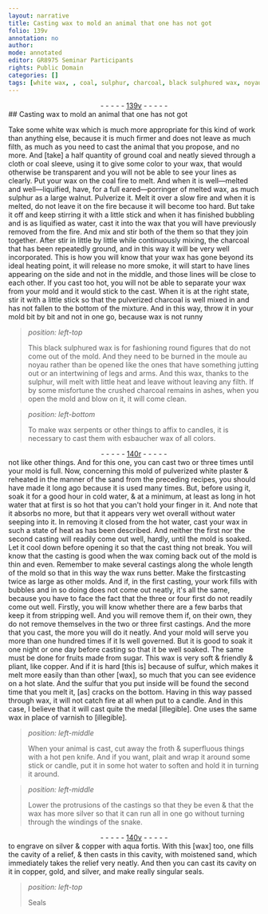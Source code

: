 ```yaml
---
layout: narrative
title: Casting wax to mold an animal that one has not got
folio: 139v
annotation: no
author:
mode: annotated
editor: GR8975 Seminar Participants
rights: Public Domain
categories: []
tags: [white wax, , coal, sulphur, charcoal, black sulphured wax, noyau, esbaucher wax, sand, sulfur, silver, copper, aqua fortis]
---
```


 <div class="folio" align="center">- - - - - <a href="http://gallica.bnf.fr/ark:/12148/btv1b10500001g/f284.image" target="_blank">139v</a> - - - - - </div> 
##  Casting wax to mold an animal that one has not got 

 
 Take some <span class="material">white wax</span> which is much more appropriate for this kind of work than anything else, because it is much firmer and does not leave as much filth, as much as you need to cast the animal that you propose, and no more. And [take] a half quantity of ground <span class="material">coal</span> and neatly sieved through a <span class="tool">cloth or coal sleeve</span>, using it to give some color to your wax, that would otherwise be transparent and you will not be able to see your lines as clearly. Put your wax on the coal fire to melt. And when it is well—melted and well—liquified, have, for a full <span class="tool">eared—porringer</span> of melted wax, as much <span class="material">sulphur</span> as a large walnut. Pulverize it. Melt it over a slow fire and when it is melted, do not leave it on the fire because it will become too hard. But take it off and keep stirring it with a little stick and when it has finished bubbling and is as liquified as water, cast it into the wax that you will have previously removed from the fire. And mix and stir both of the them so that they join together. After stir in little by little while continuously mixing, the charcoal that has been repeatedly ground, and in this way it will be very well incorporated. This is how you will know that your wax has gone beyond its ideal heating point, it will release no more smoke, it will start to have lines appearing on the side and not in the middle, and those lines will be close to each other. If you cast too hot, you will not be able to separate your wax from your mold and it would stick to the cast. When it is at the right state, stir it with a little stick so that the pulverized <span class="material">charcoal</span> is well mixed in and has not fallen to the bottom of the mixture. And in this way, throw it in your mold bit by bit and not in one go, because wax is not runny 
 
> *position: left-top*
> 
>  This <span class="material">black sulphured wax</span> is for fashioning round figures that do not come out of the mold. And they need to be burned in the moule au <span class="material">noyau</span> rather than be opened like the ones that have something jutting out or an intertwining of legs and arms. And this wax, thanks to the sulphur, will melt with little heat and leave without leaving any filth. If by some misfortune the crushed charcoal remains in ashes, when you open the mold and blow on it, it will come clean. 
 
> *position: left-bottom*
> 
>  To make wax serpents or other things to affix to candles, it is necessary to cast them with <span class="material">esbaucher wax</span> of all colors. 
 <div class="folio" align="center">- - - - - <a href="http://gallica.bnf.fr/ark:/12148/btv1b10500001g/f285.image" target="_blank">140r</a> - - - - - </div>  
 not like other things. And for this one, you can cast two or three times until your mold is full. Now, concerning this mold of pulverized white plaster & reheated in the manner of the <span class="material">sand</span> from the preceding recipes, you should have made it long ago because it is used many times. But, before using it, soak it for a good hour in cold water, & at a minimum, at least as long in hot water that at first is so hot that you can't hold your finger in it. And note that it absorbs no more, but that it appears very wet overall without water seeping into it. In removing it closed from the hot water, cast your wax in such a state of heat as has been described. And neither the first nor the second casting will readily come out well, hardly, until the mold is soaked. Let it cool down before opening it so that the cast thing not break. You will know that the casting is good when the wax coming back out of the mold is thin and even. Remember to make several castings along the whole length of the mold so that in this way the wax runs better. Make the first<span class="image"></span>casting twice as large as other molds. And if, in the first casting, your work fills with bubbles and in so doing does not come out neatly, it's all the same, because you have to face the fact that the three or four first do not readily come out well. Firstly, you will know whether there are a few barbs that keep it from stripping well. And you will remove them if, on their own, they do not remove themselves in the two or three first castings. And the more that you cast, the more you will do it neatly. And your mold will serve you more than one hundred times if it Is well governed. But it is good to soak it one night or one day before casting so that it be well soaked. The same must be done for fruits made from sugar. This wax is very soft & friendly & pliant, like copper. And if it is hard [this is] because of <span class="material">sulfur</span>, which makes it melt more easily than than other [wax], so much that you can see evidence on a hot slate. And the sulfur that you put inside will be found the second time that you melt it, [as] cracks on the bottom. Having in this way passed through wax, it will not catch fire at all when put to a candle. And in this case, I believe that it will cast quite the medal [illegible]. One uses the same wax in place of varnish to [illegible]. 
  
> *position: left-middle*
> 
>  When your animal is cast, cut away the froth & superfluous things with a hot pen knife. And if you want, plait and wrap it around some stick or candle, put it in some hot water to soften and hold it in turning it around. 
 
> *position: left-middle*
> 
>  Lower the protrusions of the castings so that they be even & that the wax has more <span class="material">silver</span> so that it can run all in one go without turning through the windings of the snake. 
 <div class="folio" align="center">- - - - - <a href="http://gallica.bnf.fr/ark:/12148/btv1b10500001g/f286.item.r=" target="_blank">140v</a> - - - - - </div> 
 to engrave on <span class="material">silver</span> & <span class="material">copper</span> with <span class="material">aqua fortis</span>. With this [wax] too, one fills the cavity of a relief, & then casts in this cavity, with moistened <span class="material">sand</span>, which immediately takes the relief very neatly. And then you can cast its cavity on it in copper, gold, and silver, and make really singular seals. 
 
> *position: left-top*
> 
>  Seals 
 